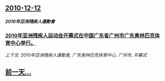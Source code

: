 ## [2010-12-12](/news/2010/12/12/index.md)

##### 2010年亞洲殘疾人運動會
### [ 2010年亚洲残疾人运动会开幕式在中国广东省广州市广东奥林匹克体育中心举行。](/news/2010/12/12/2010年亚洲残疾人运动会开幕式在中国广东省广州市广东奥林匹克体育中心举行.md)
_上下文: 2010年亞洲殘疾人運動會, 广东奥林匹克体育中心, 广州市, 开幕式_

## [前一天...](/news/2010/12/11/index.md)

